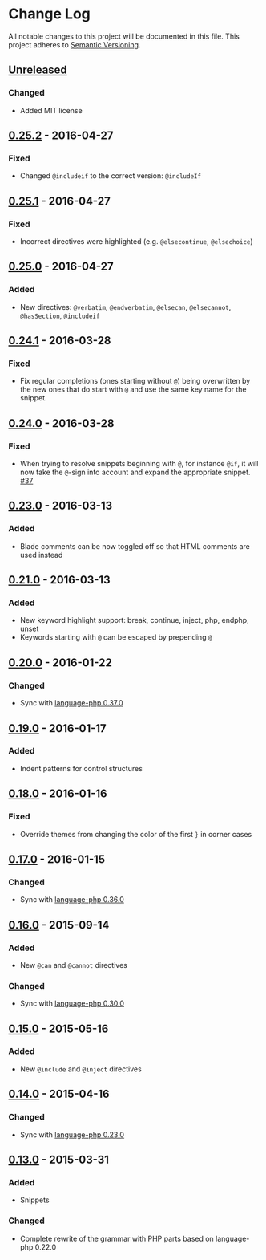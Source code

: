 # Change Log
All notable changes to this project will be documented in this file.
This project adheres to [Semantic Versioning](http://semver.org/).

## [Unreleased]
### Changed
- Added MIT license

## [0.25.2] - 2016-04-27
### Fixed
- Changed `@includeif` to the correct version: `@includeIf`

## [0.25.1] - 2016-04-27
### Fixed
- Incorrect directives were highlighted (e.g. `@elsecontinue`, `@elsechoice`)

## [0.25.0] - 2016-04-27
### Added
- New directives: `@verbatim`, `@endverbatim`, `@elsecan`, `@elsecannot`, `@hasSection`, `@includeif`

## [0.24.1] - 2016-03-28
### Fixed
- Fix regular completions (ones starting without `@`) being overwritten by the new ones that do start with `@` and use the same key name for the snippet.

## [0.24.0] - 2016-03-28
### Fixed
- When trying to resolve snippets beginning with `@`, for instance `@if`, it will now take the `@`-sign into account and expand the appropriate snippet. [#37](https://github.com/jawee/language-blade/pull/37)

## [0.23.0] - 2016-03-13
### Added
- Blade comments can be now toggled off so that HTML comments are used instead

## [0.21.0] - 2016-03-13
### Added
- New keyword highlight support: break, continue, inject, php, endphp, unset
- Keywords starting with `@` can be escaped by prepending `@`

## [0.20.0] - 2016-01-22
### Changed
- Sync with [language-php 0.37.0](https://github.com/atom/language-php/compare/v0.36.0...v0.37.0#diff-0)

## [0.19.0] - 2016-01-17
### Added
- Indent patterns for control structures

## [0.18.0] - 2016-01-16
### Fixed
- Override themes from changing the color of the first `}` in corner cases

## [0.17.0] - 2016-01-15
### Changed
- Sync with [language-php 0.36.0](https://github.com/atom/language-php/compare/v0.30.0...v0.36.0#diff-0)

## [0.16.0] - 2015-09-14
### Added
- New `@can` and `@cannot` directives

### Changed
- Sync with [language-php 0.30.0](https://github.com/atom/language-php/compare/v0.23.0...v0.30.0#diff-4)

## [0.15.0] - 2015-05-16
### Added
- New `@include` and `@inject` directives

## [0.14.0] - 2015-04-16
### Changed
- Sync with [language-php 0.23.0](https://github.com/atom/language-php/compare/v0.22.0...v0.23.0#diff-0)

## [0.13.0] - 2015-03-31
### Added
- Snippets

### Changed
- Complete rewrite of the grammar with PHP parts based on language-php 0.22.0

[Unreleased]: https://github.com/jawee/language-blade/compare/v0.25.2...HEAD
[0.25.2]: https://github.com/jawee/language-blade/compare/v0.25.1...v0.25.2
[0.25.1]: https://github.com/jawee/language-blade/compare/v0.25.0...v0.25.1
[0.25.0]: https://github.com/jawee/language-blade/compare/v0.24.1...v0.25.0
[0.24.1]: https://github.com/jawee/language-blade/compare/v0.24.0...v0.24.1
[0.24.0]: https://github.com/jawee/language-blade/compare/v0.23.0...v0.24.0
[0.23.0]: https://github.com/jawee/language-blade/compare/v0.21.0...v0.23.0
[0.21.0]: https://github.com/jawee/language-blade/compare/v0.20.0...v0.21.0
[0.20.0]: https://github.com/jawee/language-blade/compare/v0.19.0...v0.20.0
[0.19.0]: https://github.com/jawee/language-blade/compare/v0.18.0...v0.19.0
[0.18.0]: https://github.com/jawee/language-blade/compare/v0.17.0...v0.18.0
[0.17.0]: https://github.com/jawee/language-blade/compare/v0.16.0...v0.17.0
[0.16.0]: https://github.com/jawee/language-blade/compare/v0.15.0...v0.16.0
[0.15.0]: https://github.com/jawee/language-blade/compare/v0.14.0...v0.15.0
[0.14.0]: https://github.com/jawee/language-blade/compare/v0.13.0...v0.14.0
[0.13.0]: https://github.com/jawee/language-blade/compare/v0.12.0...v0.13.0
